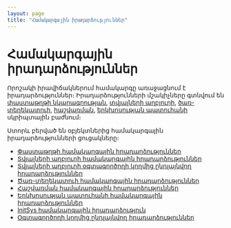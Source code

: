 ```yaml
---
layout: page
title: "Համակարգային իրադարձություններ"
---
```


# Համակարգային իրադարձություններ

Որոշակի իրավիճակներում համակարգը առաջացնում է իրադարձություններ։ Իրադարձությունների մշակիչները գտնվում են [փաստաթղթի նկարագրության](Defs/doc.md), [տվյալների աղբյուրի](Defs/Data.md),  [ծառ-տեղեկատուի](Defs/Tree.md), [հաշվառման](Defs/Accounting.md), [երկխոսության պատուհանի](Functions/AsDialog.md) սկրիպտային բաժնում։

Ստորև բերված են օբյեկտներից համակարգային իրադարձությունների ցուցակները։

* [Փաստաթղթի համակարգային իրադարձություններ](ScriptProcs/DocEvents.md)  
* [Տվյալների աղբյուրի համակարգային իրադարձություններ](ScriptProcs/DataEvents.md)  
* [Տվյալների աղբյուրի օգտագործողի կողմից ընդլայնվող իրադարձություններ](ScriptProcs/DataExtenderEvents.md)
* [Ծառ-տեղեկատուի համակարգային իրադարձություններ](ScriptProcs/TreeEvents.md)  
* [Հաշվառման համակարգային իրադարձություններ](ScriptProcs/AccountingEvents.md)  
* [Երկխոսության պատուհանի համակարգային իրադարձություններ](ScriptProcs/DialogEvents.md)  
* [InitSys համակարգային իրադարձություն](ScriptProcs/InitSys.md)
* [Օգտագործողի կողմից ընդլայնվող իրադարձություններ](ScriptProcs/UserDefinedHandlers.md) 
